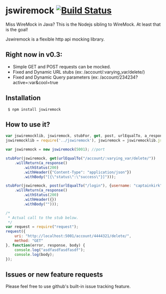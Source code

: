 # jswiremock [![Build Status](https://travis-ci.org/jlidder/jswiremock.svg?branch=master)](https://travis-ci.org/jlidder/jswiremock)

Miss WireMock in Java? This is the Nodejs sibling to WireMock. At least that is the goal! 

Jswiremock is a flexible http api mocking library.

## Right now in v0.3:

- Simple GET and POST requests can be mocked.
- Fixed and Dynamic URL stubs (ex: /account/:varying_var/delete/)
- Fixed and Dynamic Query parameters (ex: /account/234234?active=:var&cool=true

## Installation
     $ npm install jswiremock


## How to use it?

```javascript
var jswiremocklib, jswiremock, stubFor, get, post, urlEqualTo, a_response;
jswiremocklib = require('../jswiremock'), jswiremock = jswiremocklib.jswiremock, stubFor = jswiremocklib.stubFor, get = jswiremocklib.get, post = jswiremocklib.post, urlEqualTo = jswiremocklib.urlEqualTo, a_response = jswiremocklib.a_response;

var jswiremock = new jswiremock(5001); //port

stubFor(jswiremock, get(urlEqualTo("/account/:varying_var/delete/"))
    .willReturn(a_response()
        .withStatus(200)
        .withHeader({"Content-Type": "application/json"})
        .withBody("[{\"status\":\"success\"}]")));

stubFor(jswiremock, post(urlEqualTo("/login"), {username: "captainkirk", password: "enterprise"})
    .willReturn(a_response()
        .withStatus(200)
        .withHeader({})
        .withBody("")));

/*
 * Actual call to the stub below.
 */
var request = require("request");
request({
    uri: "http://localhost:5001/account/4444321/delete/",
    method: "GET"
}, function(error, response, body) {
    console.log("asdfasdfasdfasdf");
    console.log(body);
});
```

## Issues or new feature requests

Please feel free to use github's built-in issue tracking feature.
